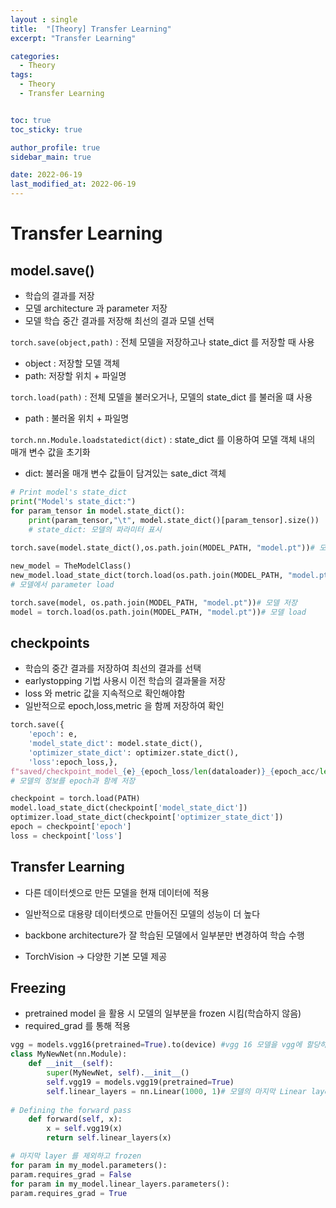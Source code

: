 ```yaml
---
layout : single
title:  "[Theory] Transfer Learning"
excerpt: "Transfer Learning"

categories:
  - Theory
tags:
  - Theory
  - Transfer Learning


toc: true
toc_sticky: true

author_profile: true
sidebar_main: true

date: 2022-06-19
last_modified_at: 2022-06-19
---
```


# Transfer Learning

## model.save()

- 학습의 결과를 저장
- 모델 architecture 과 parameter 저장
- 모델 학습 중간 결과를 저장해 최선의 결과 모델 선택

`torch.save(object,path)` : 전체 모델을 저장하고나 state_dict 를 저장할 때 사용

- object : 저장할 모델 객체
- path: 저장할 위치 + 파일명



`torch.load(path)` : 전체 모델을 불러오거나, 모델의 state_dict 를 불러올 떄 사용

- path : 불러올 위치 + 파일명



`torch.nn.Module.loadstatedict(dict)` : state_dict 를 이용하여 모델 객체 내의 매개 변수 값을 초기화

- dict: 불러올 매개 변수 값들이 담겨있는 sate_dict 객체



```python
# Print model's state_dict
print("Model's state_dict:") 
for param_tensor in model.state_dict():
	print(param_tensor,"\t", model.state_dict()[param_tensor].size())
    # state_dict: 모델의 파라미터 표시
    
torch.save(model.state_dict(),os.path.join(MODEL_PATH, "model.pt"))# 모델의 파라미터 저장

new_model = TheModelClass()
new_model.load_state_dict(torch.load(os.path.join(MODEL_PATH, "model.pt")))
# 모델에서 parameter load

torch.save(model, os.path.join(MODEL_PATH, "model.pt"))# 모델 저장
model = torch.load(os.path.join(MODEL_PATH, "model.pt"))# 모델 load

```



## checkpoints

- 학습의 중간 결과를 저장하여 최선의 결과를 선택
- earlystopping 기법 사용시 이전 학습의 결과물을 저장
- loss 와 metric 값을 지속적으로 확인해야함
- 일반적으로 epoch,loss,metric 을 함께 저장하여 확인



```python
torch.save({
	'epoch': e,
	'model_state_dict': model.state_dict(),
	'optimizer_state_dict': optimizer.state_dict(),
	'loss':epoch_loss,},
f"saved/checkpoint_model_{e}_{epoch_loss/len(dataloader)}_{epoch_acc/len(dataloader)}.pt")
# 모델의 정보를 epoch과 함께 저장

checkpoint = torch.load(PATH)
model.load_state_dict(checkpoint['model_state_dict'])
optimizer.load_state_dict(checkpoint['optimizer_state_dict'])
epoch = checkpoint['epoch']
loss = checkpoint['loss']
```



## Transfer Learning

- 다른 데이터셋으로 만든 모델을 현재 데이터에 적용
- 일반적으로 대용량 데이터셋으로 만들어진 모델의 성능이 더 높다
- backbone architecture가 잘 학습된 모델에서 일부분만 변경하여 학습 수행

- TorchVision -> 다양한 기본 모델 제공



## Freezing

- pretrained model 을 활용 시 모델의 일부분을 frozen 시킴(학습하지 않음)
- required_grad 를 통해 적용

```python
vgg = models.vgg16(pretrained=True).to(device) #vgg 16 모델을 vgg에 할당하기
class MyNewNet(nn.Module):
	def __init__(self):
        super(MyNewNet, self).__init__()
        self.vgg19 = models.vgg19(pretrained=True)
        self.linear_layers = nn.Linear(1000, 1)# 모델의 마지막 Linear layer 추가(num_class 변경하여 원하는 task 에 맞도록)
        
# Defining the forward pass
	def forward(self, x):
		x = self.vgg19(x)
		return self.linear_layers(x)

# 마지막 layer 를 제외하고 frozen
for param in my_model.parameters():
param.requires_grad = False
for param in my_model.linear_layers.parameters():
param.requires_grad = True

```

